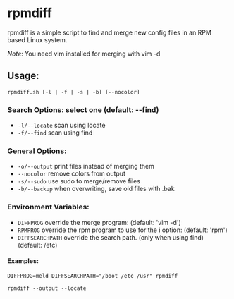 # rpmdiff
rpmdiff is a simple script to find and merge new config files in an RPM based Linux system.

*Note*: You need vim installed for merging with vim -d

## Usage:
```
rpmdiff.sh [-l | -f | -s | -b] [--nocolor]
```
### Search Options:     select one (default: --find)
- `-l/--locate` scan using locate
- `-f/--find` scan using find

### General Options:
- `-o/--output` print files instead of merging them
- `--nocolor` remove colors from output
- `-s/--sudo` use sudo to merge/remove files
- `-b/--backup` when overwriting, save old files with .bak

### Environment Variables:
- `DIFFPROG` override the merge program: (default: 'vim -d')
- `RPMPROG` override the rpm program to use for the i option: (default: 'rpm')
- `DIFFSEARCHPATH` override the search path. (only when using find) (default: /etc)

#### Examples:
```DIFFPROG=meld DIFFSEARCHPATH="/boot /etc /usr" rpmdiff```

```rpmdiff --output --locate```
